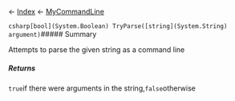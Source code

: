 ← [Index](Api-Index) ← [MyCommandLine](VRage.Game.ModAPI.Ingame.Utilities.MyCommandLine)

```csharp[bool](System.Boolean) TryParse([string](System.String) argument)```##### Summary

Attempts to parse the given string as a command line

##### Returns

`true`if there were arguments in the string,`false`otherwise

